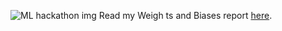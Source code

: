 
![ML hackathon img ](https://github.com/Mithun1508/Q-Learning-AI-Machine-Learning-Hackathon/assets/93249038/09f1f133-7fea-48ff-90e4-8ce3c122d2d3)
Read my Weigh ts and Biases report [here](https://wandb.ai/icemastereric/Hackathon/reports/Machine-Learning-Hackathon--VmlldzozNTMyMjU1?accessToken=krubwnlyzd4w9ig5a9hormfoe0ygo2onct5p47pr5wwfq51j5epq7wgbi48z57d6).
